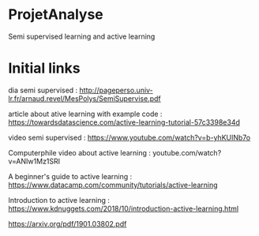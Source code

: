 # ProjetAnalyse
Semi supervised learning and active learning




# Initial links

dia semi supervised : 
http://pageperso.univ-lr.fr/arnaud.revel/MesPolys/SemiSupervise.pdf

article about ative learning with example code : 
https://towardsdatascience.com/active-learning-tutorial-57c3398e34d

video semi supervised :
https://www.youtube.com/watch?v=b-yhKUINb7o

Computerphile video about active learning :
youtube.com/watch?v=ANIw1Mz1SRI

A beginner's guide to active learning :
https://www.datacamp.com/community/tutorials/active-learning

Introduction to active learning :
https://www.kdnuggets.com/2018/10/introduction-active-learning.html

https://arxiv.org/pdf/1901.03802.pdf
